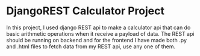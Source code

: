 # DjangoREST Calculator Project
In this project, I used django REST api to make a calculator api that can do basic arithmetic operations when it receive a payload of data.
The REST api should be running on backend and for the frontend I have made both .py and .html files to fetch data from my REST api, use any one of them.
